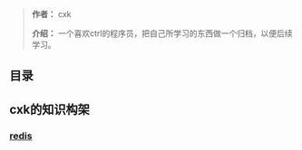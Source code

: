 

> **作者：**   cxk
>
> **介绍：**  一个喜欢ctrl的程序员，把自己所学习的东西做一个归档，以便后续学习。

## 目录



## cxk的知识构架

### 	[redis](./docs/1_redis学习_1.md)